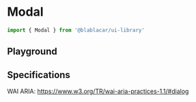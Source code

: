# Modal

```js
import { Modal } from '@blablacar/ui-library'
```

## Playground

<!-- STORY -->

## Specifications

WAI ARIA: https://www.w3.org/TR/wai-aria-practices-1.1/#dialog
